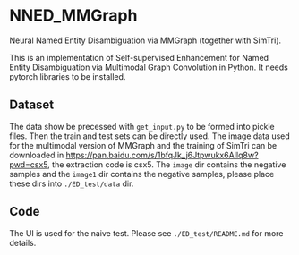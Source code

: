 # NNED_MMGraph

Neural Named Entity Disambiguation via MMGraph (together with SimTri).

This is an implementation of Self-supervised Enhancement for Named Entity Disambiguation via Multimodal Graph Convolution in Python. It needs pytorch libraries to be installed.

## Dataset

The data show be precessed with `get_input.py` to be formed into pickle files. Then the train and test sets can be directly used.
The image data  used for the multimodal version of MMGraph and the training of SimTri can be downloaded in https://pan.baidu.com/s/1bfqJk_j6Jtpwukx6AIlq8w?pwd=csx5,
the extraction code is csx5.
The `image` dir contains the negative samples and the `image1` dir contains the negative samples, please place these dirs into `./ED_test/data` dir.

## Code

The UI is used for the naive test. Please see `./ED_test/README.md` for more details.
